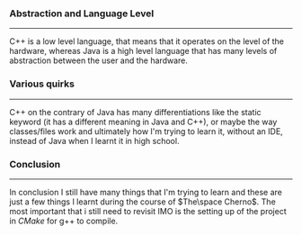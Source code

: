 ### Abstraction and Language Level
---
C++ is a low level language, that means that it operates on the level of the hardware, whereas Java is a high level language that has many levels of abstraction between the user and the hardware.
### Various quirks
---
C++ on the contrary of Java has many differentiations like the static keyword (it has a different meaning in Java and C++), or maybe the way classes/files work and ultimately how I'm trying to learn it, without an IDE, instead of Java when I learnt it in high school.
### Conclusion
---
In conclusion I still have many things that I'm trying to learn and these are just a few things I learnt during the course of $The\space Cherno$. The most important that i still need to revisit IMO is the setting up of the project in $CMake$ for g++ to compile.